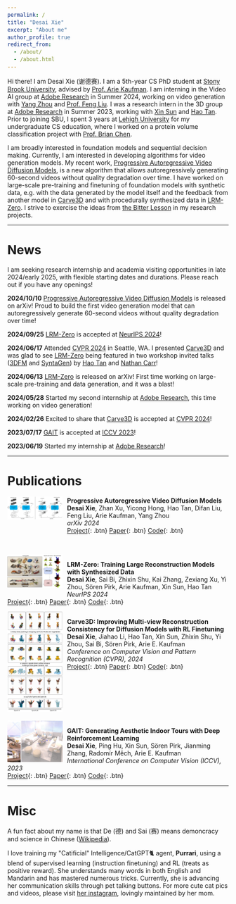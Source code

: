 ```yaml
---
permalink: /
title: "Desai Xie"
excerpt: "About me"
author_profile: true
redirect_from: 
  - /about/
  - /about.html
---
```


Hi there! 
I am Desai Xie (谢德赛).
I am a 5th-year CS PhD student at [Stony Brook University](https://www.stonybrook.edu/), advised by [Prof. Arie Kaufman](https://www3.cs.stonybrook.edu/~ari/). 
I am interning in the Video AI group at [Adobe Research](https://research.adobe.com/) in Summer 2024, working on video generation with [Yang Zhou](https://yzhou359.github.io/) and [Prof. Feng Liu](https://pages.cs.wisc.edu/~fliu/).
I was a research intern in the 3D group at [Adobe Research](https://research.adobe.com/) in Summer 2023, working with [Xin Sun](https://www.sunxin.name/) and [Hao Tan](https://www.cs.unc.edu/~airsplay/).
Prior to joining SBU, I spent 3 years at [Lehigh University](https://www2.lehigh.edu/) for my undergraduate CS education, where I worked on a protein volume classification project with [Prof. Brian Chen](https://www.cse.lehigh.edu/~chen/).

I am broadly interested in foundation models and sequential decision making.
Currently, I am interested in developing algorithms for video generation models.
My recent work, [Progressive Autoregressive Video Diffusion Models](https://desaixie.github.io/pa-vdm/), is a new algorithm that allows autoregressively generating 60-second videos without quality degradation over time.
I have worked on large-scale pre-training and finetuning of foundation models with synthetic data, e.g. with the data generated by the model itself and the feedback from another model in [Carve3D](https://desaixie.github.io/carve-3d/) and with procedurally synthesized data in [LRM-Zero](https://desaixie.github.io/lrm-zero/).
I strive to exercise the ideas from [the Bitter Lesson](http://www.incompleteideas.net/IncIdeas/BitterLesson.html) in my research projects.

-----

News
======
I am seeking research internship and academia visiting opportunities in late 2024/early 2025, with flexible starting dates and durations.
Please reach out if you have any openings!

**2024/10/10** [Progressive Autoregressive Video Diffusion Models](https://desaixie.github.io/pa-vdm/) is released on arXiv! Proud to build the first video generation model that can autoregressively generate 60-second videos without quality degradation over time!

**2024/09/25** [LRM-Zero](https://desaixie.github.io/lrm-zero/) is accepted at [NeurIPS 2024](https://neurips.cc/)! 

**2024/06/17** Attended [CVPR 2024](https://cvpr.thecvf.com/Conferences/2024) in Seattle, WA. I presented [Carve3D](https://desaixie.github.io/carve-3d/) and was glad to see [LRM-Zero](https://desaixie.github.io/lrm-zero/) being featured in two workshop invited talks ([3DFM](https://3dfm.github.io/) and [SyntaGen](https://syntagen.github.io/)) by [Hao Tan](https://www.cs.unc.edu/~airsplay/) and [Nathan Carr](https://research.adobe.com/person/nathan-carr/)!

**2024/06/13** [LRM-Zero](https://desaixie.github.io/lrm-zero/) is released on arXiv! First time working on large-scale pre-training and data generation, and it was a blast!

**2024/05/28** Started my second internship at [Adobe Research](https://research.adobe.com/), this time working on video generation!

**2024/02/26** Excited to share that [Carve3D](https://desaixie.github.io/carve-3d/) is accepted at [CVPR 2024](https://cvpr.thecvf.com/Conferences/2024)! 

**2023/07/17** [GAIT](https://desaixie.github.io/gait-rl/) is accepted at [ICCV 2023](https://iccv2023.thecvf.com/)! 

**2023/06/19** Started my internship at [Adobe Research](https://research.adobe.com/)!


-----

Publications
======
<div style="clear: both;">
  <img src="./../images/figure1 merged.png" alt="Teaser image for Carve3D" style="width: 25%; float: left; margin-right: 10px; margin-bottom: 80px;" />
</div>

**Progressive Autoregressive Video Diffusion Models**  
**Desai Xie**, Zhan Xu, Yicong Hong, Hao Tan, Difan Liu, Feng Liu, Arie Kaufman, Yang Zhou  
*arXiv 2024*  
[Project](https://desaixie.github.io/pa-vdm/){: .btn}  [Paper](https://arxiv.org/abs/2410.08151){: .btn}  [Code](https://github.com/desaixie/pa_vdm){: .btn}

<div style="clear: both;">
  <img src="./../images/lrm_zero_teaser_v5.png" alt="Teaser image for Carve3D" style="width: 25%; float: left; margin-right: 10px; margin-bottom: 20px;" />
</div>

**LRM-Zero: Training Large Reconstruction Models with Synthesized Data**  
**Desai Xie**, Sai Bi, Zhixin Shu, Kai Zhang, Zexiang Xu, Yi Zhou, Sören Pirk, Arie Kaufman, Xin Sun, Hao Tan  
*NeurIPS 2024*  
[Project](https://desaixie.github.io/lrm-zero/){: .btn}  [Paper](https://arxiv.org/abs/2406.09371){: .btn}  [Code](https://github.com/desaixie/zeroverse){: .btn}

<div style="clear: both;">
  <img src="./../images/figure_teaser.png" alt="Teaser image for Carve3D" style="width: 25%; float: left; margin-right: 10px; margin-bottom: 20px;" />
</div>

**Carve3D: Improving Multi-view Reconstruction Consistency for Diffusion Models with RL Finetuning**  
**Desai Xie**, Jiahao Li, Hao Tan, Xin Sun, Zhixin Shu, Yi Zhou, Sai Bi, Sören Pirk, Arie E. Kaufman  
*Conference on Computer Vision and Pattern Recognition (CVPR), 2024*  
[Project](https://desaixie.github.io/carve-3d/){: .btn}  [Paper](https://arxiv.org/abs/2312.13980){: .btn}  [Code](https://github.com/desaixie/carve3d){: .btn}

<div style="clear: both;">
  <img src="./../images/gait_teaser.png" alt="Teaser image for GAIT" style="width: 25%; float: left; margin-right: 10px;" />
</div>

**GAIT: Generating Aesthetic Indoor Tours with Deep Reinforcement Learning**  
**Desai Xie**, Ping Hu, Xin Sun, Sören Pirk, Jianming Zhang, Radomír Měch, Arie E. Kaufman  
*International Conference on Computer Vision (ICCV), 2023*  
[Project](https://desaixie.github.io/gait-rl/){: .btn}  [Paper](https://openaccess.thecvf.com/content/ICCV2023/papers/Xie_GAIT_Generating_Aesthetic_Indoor_Tours_with_Deep_Reinforcement_Learning_ICCV_2023_paper.pdf){: .btn}  [Code](https://github.com/desaixie/gait){: .btn}

-----

Misc
=====
A fun fact about my name is that De (德) and Sai (赛) means demoncracy and science in Chinese ([Wikipedia](https://en.wikipedia.org/wiki/New_Culture_Movement#Chen_Duxiu)).

I love training my "Catificial" Intelligence/CatGPT🐈 agent, **Purrari**, using a blend of supervised learning (instruction finetuning) and RL (treats as positive reward). 
She understands many words in both English and Mandarin and has mastered numerous tricks. 
Currently, she is advancing her communication skills through pet talking buttons. 
For more cute cat pics and videos, please visit [her instagram](https://www.instagram.com/purrari_0310/), lovingly maintained by her mom.
